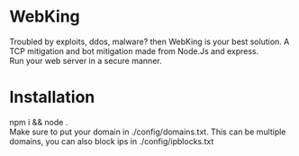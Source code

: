 # WebKing
Troubled by exploits, ddos, malware? then WebKing is your best solution. A TCP mitigation and bot mitigation made from Node.Js and express.
<br>
Run your web server in a secure manner.

# Installation
npm i && node .
<br>
Make sure to put your domain in ./config/domains.txt. This can be multiple domains, you can also block ips in ./config/ipblocks.txt
